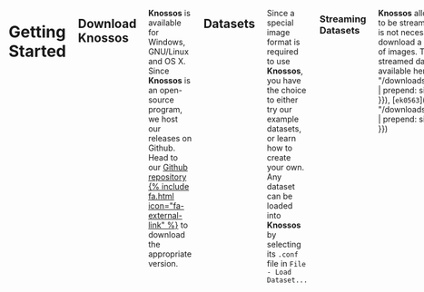 <div class="row">
<div class="twelve columns animated">

Getting Started
===============

Download **Knossos**
--------------------
**Knossos** is available for Windows, GNU/Linux and OS X. Since **Knossos** is an open-source program, we host our releases on Github. Head to our [Github repository {% include fa.html icon="fa-external-link" %}](https://github.com/knossos-project/knossos) to download the appropriate version.

Datasets
--------
Since a special image format is required to use **Knossos**, you have the choice to either try our example datasets, or learn how to create your own. Any dataset can be loaded into **Knossos** by selecting its `.conf` file in `File - Load Dataset...`


### Streaming Datasets

**Knossos** allows datasets to be streamed, so that it is not necessary to download a large amount of images. These streamed datasets are available here: [`e2006`]({{ "/downloads/e2006.zip" | prepend: site.baseurl }}), [`ek0563`]({{ "/downloads/ek0563.zip" | prepend: site.baseurl }})

### Offline Datasets

These are offline datasets that already contain all images: [`small (54 MB)`]({{ "/downloads/e1088_mag1_small.zip" | prepend: site.baseurl }}), [`large (400 MB)`]({{ "/downloads/e1088_mag1_large.zip" | prepend: site.baseurl }})

### Own datasets

If you have your own image datasets, they will probably need to be converted into **Knossos'** format. Head to the  [Dataset Preparation]({{ "/start/" | prepend: site.baseurl }}) section to learn how to do so.

Feel free to [contact us](#contact) if you need any assistance in setting up **Knossos**.

</div>
</div>